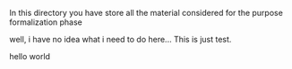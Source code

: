 In this directory you have store all the material considered for the purpose formalization phase



well, i have no idea what i need to do here... This is just test.



hello world